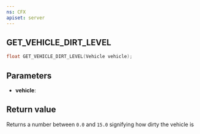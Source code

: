 ```yaml
---
ns: CFX
apiset: server
---
```

## GET_VEHICLE_DIRT_LEVEL

```c
float GET_VEHICLE_DIRT_LEVEL(Vehicle vehicle);
```


## Parameters
* **vehicle**: 

## Return value
Returns a number between `0.0` and `15.0` signifying how dirty the vehicle is

